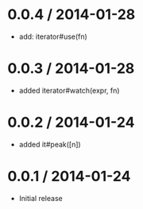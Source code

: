 
0.0.4 / 2014-01-28
==================

 * add: iterator#use(fn)

0.0.3 / 2014-01-28
==================

 * added iterator#watch(expr, fn)

0.0.2 / 2014-01-24
==================

 * added it#peak([n])

0.0.1 / 2014-01-24
==================

 * Initial release
